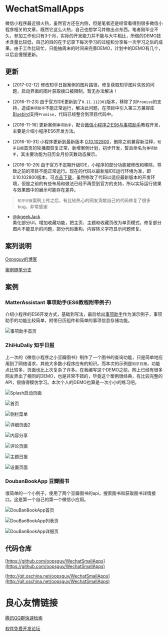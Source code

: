 # WechatSmallApps

微信小程序最近很火热，虽然官方还在内侧，但是笔者还是经常看得到很多微信小程序相关的文章，既然它这么火热，自己也想学习并做出点东西。笔者刚毕业不久，参加工作也只有3个月，实际的开发能力并不能与大牛相比，所做的DEMO技术含量比较低，自己的目的在于记录下每次学习的过程和分享每一次学习之后的成果。由于工作比较忙，只能抽周末的时间来完善DEMO，计划中的DEMO有几个，以后会慢慢更新。

## 更新
- [2017-02-12] 修改知乎日报案例的图片路径，修复获取知乎图片失败的问题，启动界面的图片获取接口被限制，暂无办法解决！

- [2016-11-23] 由于官方IDE更新到了`0.11.112301`版本，移除了对`Promise`的支持，造成`事项助手`不能正常运行，解决此问题，在项目中引入第三方兼容库[Bluebird](https://github.com/petkaantonov/bluebird)支持`Promise`，代码已经整合到项目代码中。

- [2016-11-16] 更新案例`事项助手`，配合[微信小程序之ES6与事项助手](http://oopsguy.com/2016/11/12/wechat-small-program-es6-matter-assistant/)教程开发，主要是介绍小程序ES6开发方法。

- [2016-10-31] 小程序更新到最新版本 [0.10.102800](https://mp.weixin.qq.com/debug/wxadoc/dev/devtools/download.html)，删除之前兼容新注释，`知乎日报`首页的轮播图恢复正常，新增案例计划，初步开发，暂且命名为`事项助手`，其主要功能为日历全月份天数动态展示。

- [2016-10-29] 由于官方不定期升级IDE，小程序的部分功能被修改和移除，导致之前的项目不能正常运行。现在的代码以最新版IDE运行环境为准，即0.10.102800版本，可[点击下载](https://mp.weixin.qq.com/debug/wxadoc/dev/devtools/download.html)，虽然修改了代码以适应最新版本的开发环境，但是之前的有些布局和做法已经不再受到官方的支持，所以实际运行效果与效果图中的展示可能存在差异。

> `知乎日报`案例上传之后，有比较热心的网友贡献自己的代码修复了很多bug，非常感谢

- [@jkgeekJack](https://github.com/jkgeekJack)  
  美化部分UI，增加收藏功能，把主页、主题和收藏页改为单页模式，修复部分图片不能显示的问题，部分代码重构，内容转义字符显示问题修复。


## 案列说明

[Oopsguy的博客](http://oopsguy.com)

[案例随笔分支](https://github.com/oopsguy/WechatSmallApps/tree/pages_doc)

## 案例

### MatterAssistant 事项助手(ES6教程附带例子)

介绍小程序的ES6开发方式，基础到写法，最后给出[事项助手](http://oopsguy.com)作为演示例子，事项助手的功能比较简单，附带日历组件和简单的事项信息存储功能。

![事项助手首页](http://og808p12b.bkt.clouddn.com/matter-assistant-index.png)

### ZhiHuDaliy 知乎日报

上一次的《微信小程序之小豆瓣图书》制作了一个图书的查询功能，只是简单地应用到了网络请求，其他大多数小程序应有的知识。而本次的示例是`知乎日报`，功能点比较多，页面也比上次复杂了许多。在我编写这个DEMO之前，网上已经有很多网友弄出了相同的DEMO，也是非常不错的，毕竟这个案例很经典，有比较完整的API，很值得模仿学习。本次个人的DEMO也算是一次小小的练习吧。

![Splash启动页面](http://oeiyvmnx5.bkt.clouddn.com/zhihuribao_splash.png)

![首页](http://oeiyvmnx5.bkt.clouddn.com/zhihuribao_index.png)

![侧栏菜单](http://oeiyvmnx5.bkt.clouddn.com/zhihuribao_slide.png)

![详细页面2](http://oeiyvmnx5.bkt.clouddn.com/zhihuribao_detail2.png)

![内容分享](http://oeiyvmnx5.bkt.clouddn.com/zhihuribao_share.png)

![评论页面](http://oeiyvmnx5.bkt.clouddn.com/zhihuribao_comment.png)

![主题日报](http://oeiyvmnx5.bkt.clouddn.com/zhihuribao_theme.png)

![设置页面](http://oeiyvmnx5.bkt.clouddn.com/zhihuribao_setting.png)

### DoubanBookApp 豆瓣图书

很简单的一个小例子，使用了两个豆瓣图书的api，搜索图书和获取图书详情接口。这是第一个自己的第一个微信小应用。

![DouBanBookApp首页](http://oeiyvmnx5.bkt.clouddn.com/DouBanBookAppNewIndex.jpg)

![DouBanBookApp列表页](http://oeiyvmnx5.bkt.clouddn.com/DouBanBookAppList.jpg)

![DouBanBookApp详细页](http://oeiyvmnx5.bkt.clouddn.com/DouBanAppNewsDetail.jpg)

## 代码仓库

[https://github.com/oopsguy/WechatSmallApps](https://github.com/oopsguy/WechatSmallApps)

[http://git.oschina.net/oopsguy/WechatSmallApps](http://git.oschina.net/oopsguy/WechatSmallApps)


 # 良心友情链接

[腾讯QQ群快速检索](http://u.720life.cn/s/8cf73f7c)

[软件免费开发论坛](http://u.720life.cn/s/bbb01dc0)